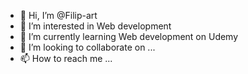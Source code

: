 - 👋 Hi, I’m @Filip-art
- 👀 I’m interested in Web development
- 🌱 I’m currently learning Web development on Udemy
- 💞️ I’m looking to collaborate on ...
- 📫 How to reach me ...

<!---
Filip-art/Filip-art is a ✨ special ✨ repository because its `README.md` (this file) appears on your GitHub profile.
You can click the Preview link to take a look at your changes.
--->
